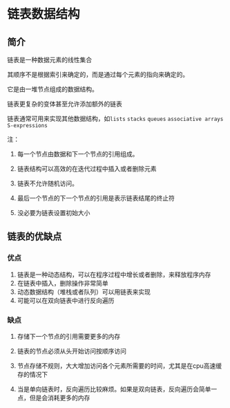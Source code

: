# 链表数据结构
## 简介

链表是一种数据元素的线性集合

其顺序不是根据索引来确定的，而是通过每个元素的指向来确定的。

它是由一堆节点组成的数据结构。

链表更复杂的变体甚至允许添加额外的链表

链表通常可用来实现其他数据结构，如`lists`  `stacks`  `queues`   `associative arrays`    `S-expressions` 

注：

1. 每一个节点由数据和下一个节点的引用组成。

2. 链表结构可以高效的在迭代过程中插入或者删除元素

3. 链表不允许随机访问。

4. 最后一个节点的下一个节点的引用是表示链表结尾的终止符

5. 没必要为链表设置初始大小

## 链表的优缺点

### 优点

1. 链表是一种动态结构，可以在程序过程中增长或者删除，来释放程序内存
2. 在链表中插入，删除操作非常简单
3. 动态数据结构（堆栈或者队列）可以用链表来实现
4. 可能可以在双向链表中进行反向遍历

### 缺点

1. 存储下一个节点的引用需要更多的内存

2. 链表的节点必须从头开始访问按顺序访问

3. 节点存储不规则，大大增加访问各个元素所需要的时间，尤其是在cpu高速缓存的情况下

4. 当是单向链表时，反向遍历比较麻烦。如果是双向链表，反向遍历会简单一点，但是会消耗更多的内存

   ### 